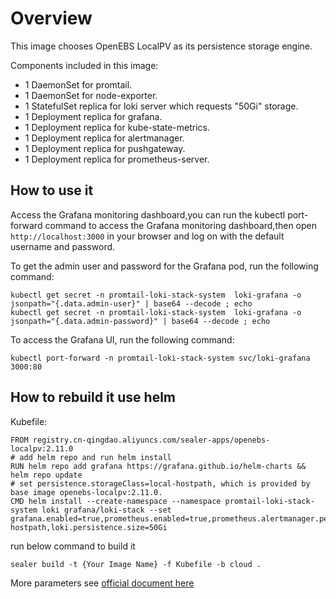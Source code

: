 # Overview

This image chooses OpenEBS LocalPV as its persistence storage engine.

Components included in this image:

* 1 DaemonSet for promtail.
* 1 DaemonSet for node-exporter.
* 1 StatefulSet replica for loki server which requests "50Gi" storage.
* 1 Deployment replica for grafana.
* 1 Deployment replica for kube-state-metrics.
* 1 Deployment replica for alertmanager.
* 1 Deployment replica for pushgateway.
* 1 Deployment replica for prometheus-server.

## How to use it

Access the Grafana monitoring dashboard,you can run the kubectl port-forward command to access the Grafana monitoring
dashboard,then open `http://localhost:3000` in your browser and log on with the default username and password.

To get the admin user and password for the Grafana pod, run the following command:

```shell
kubectl get secret -n promtail-loki-stack-system  loki-grafana -o jsonpath="{.data.admin-user}" | base64 --decode ; echo
kubectl get secret -n promtail-loki-stack-system  loki-grafana -o jsonpath="{.data.admin-password}" | base64 --decode ; echo
```

To access the Grafana UI, run the following command:

`kubectl port-forward -n promtail-loki-stack-system svc/loki-grafana 3000:80`

## How to rebuild it use helm

Kubefile:

```shell
FROM registry.cn-qingdao.aliyuncs.com/sealer-apps/openebs-localpv:2.11.0
# add helm repo and run helm install
RUN helm repo add grafana https://grafana.github.io/helm-charts && helm repo update
# set persistence.storageClass=local-hostpath, which is provided by base image openebs-localpv:2.11.0.
CMD helm install --create-namespace --namespace promtail-loki-stack-system loki grafana/loki-stack --set grafana.enabled=true,prometheus.enabled=true,prometheus.alertmanager.persistentVolume.enabled=false,prometheus.server.persistentVolume.enabled=false,loki.persistence.enabled=true,loki.persistence.storageClassName=local-hostpath,loki.persistence.size=50Gi
```

run below command to build it

```shell
sealer build -t {Your Image Name} -f Kubefile -b cloud .
```

More parameters see [official document here](https://grafana.github.io/helm-charts)